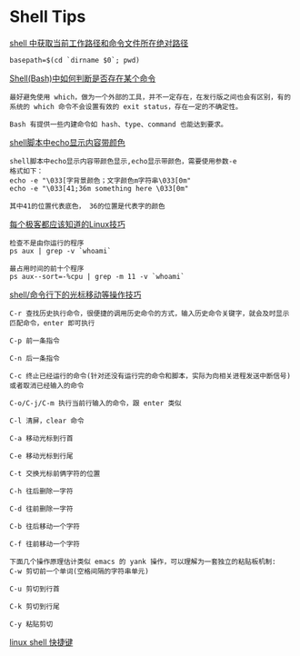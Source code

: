 # Shell Tips
[shell 中获取当前工作路径和命令文件所在绝对路径](http://blog.csdn.net/samxx8/article/details/51254546)
	
	basepath=$(cd `dirname $0`; pwd)

[Shell(Bash)中如何判断是否存在某个命令](https://segmentfault.com/q/1010000000156870)
	
	最好避免使用 which，做为一个外部的工具，并不一定存在，在发行版之间也会有区别，有的系统的 which 命令不会设置有效的 exit status，存在一定的不确定性。

	Bash 有提供一些内建命令如 hash、type、command 也能达到要求。


[shell脚本中echo显示内容带颜色](http://www.cnblogs.com/lr-ting/archive/2013/02/28/2936792.html)

	shell脚本中echo显示内容带颜色显示,echo显示带颜色，需要使用参数-e 
	格式如下：
	echo -e "\033[字背景颜色；文字颜色m字符串\033[0m" 
	echo -e "\033[41;36m something here \033[0m" 
	
	其中41的位置代表底色， 36的位置是代表字的颜色 
	

[每个极客都应该知道的Linux技巧]()

	检查不是由你运行的程序
	ps aux | grep -v `whoami`
	
  	最占用时间的前十个程序
  	ps aux--sort=-%cpu | grep -m 11 -v `whoami`

[shell/命令行下的光标移动等操作技巧]("http://blog.163.com/fenglang_2006/blog/static/13366231820110533940446/")

	C-r 查找历史执行命令，很便捷的调用历史命令的方式，输入历史命令关键字，就会及时显示匹配命令，enter 即可执行

	C-p 前一条指令

	C-n 后一条指令

	C-c 终止已经运行的命令(针对还没有运行完的命令和脚本，实际为向相关进程发送中断信号)或者取消已经输入的命令

	C-o/C-j/C-m 执行当前行输入的命令，跟 enter 类似

	C-l 清屏，clear 命令

	C-a 移动光标到行首

	C-e 移动光标到行尾

	C-t 交换光标前俩字符的位置

	C-h 往后删除一字符

	C-d 往前删除一字符

	C-b 往后移动一个字符

	C-f 往前移动一个字符

	下面几个操作原理估计类似 emacs 的 yank 操作，可以理解为一套独立的粘贴板机制:
	C-w 剪切前一个单词(空格间隔的字符串单元)

	C-u 剪切到行首

	C-k 剪切到行尾

	C-y 粘贴剪切
	
[linux shell 快捷键](http://blog.chinaunix.net/uid-361890-id-342066.html)	
		
	 